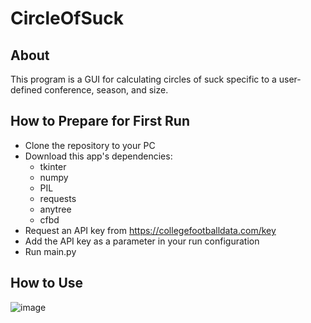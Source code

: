 # CircleOfSuck

## About
This program is a GUI for calculating circles of suck specific to a user-defined conference, season, and size.

## How to Prepare for First Run

- Clone the repository to your PC
- Download this app's dependencies:
  - tkinter
  - numpy
  - PIL
  - requests
  - anytree
  - cfbd
- Request an API key from https://collegefootballdata.com/key
- Add the API key as a parameter in your run configuration
- Run main.py

## How to Use

![image](https://user-images.githubusercontent.com/66658952/200226511-e388065a-0eb8-494a-b7fc-52d10db480b6.png)
